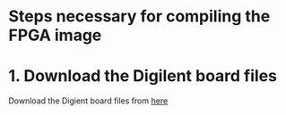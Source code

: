 # Steps necessary for compiling the FPGA image

# 1. Download the Digilent board files
Download the Digient board files from [here](https://github.com/Digilent/vivado-boards/archive/master.zip)

